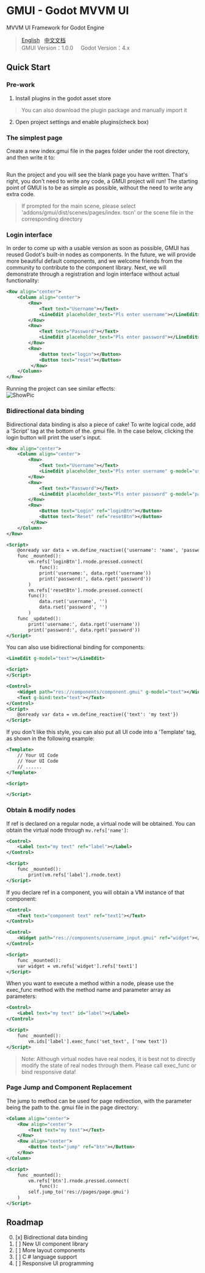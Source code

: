 # GMUI - Godot MVVM UI
MVVM UI Framework for Godot Engine  

> [English](https://github.com/JustDooooIt/GMUI)&nbsp;&nbsp;&nbsp;[中文文档](https://github.com/JustDooooIt/GMUI/blob/master/README.ZH.md)   
> GMUI Version：1.0.0   &nbsp;&nbsp;&nbsp;&nbsp;Godot Version：4.x   

## Quick Start  

### Pre-work  

1. Install plugins in the godot asset store  
> You can also download the plugin package and manually import it  
2. Open project settings and enable plugins(check box)  

### The simplest page  
Create a new index.gmui file in the pages folder under the root directory, and then write it to:   

```xml

```

Run the project and you will see the blank page you have written. That's right, you don't need to write any code, a GMUI project will run! The starting point of GMUI is to be as simple as possible, without the need to write any extra code.  

>If prompted for the main scene, please select 'addons/gmui/dist/scenes/pages/index. tscn' or the scene file in the corresponding directory  

### Login interface
In order to come up with a usable version as soon as possible, GMUI has reused Godot's built-in nodes as components. In the future, we will provide more beautiful default components, and we welcome friends from the community to contribute to the component library. Next, we will demonstrate through a registration and login interface without actual functionality: 

```xml
<Row align="center">
    <Column align="center">
        <Row>
            <Text text="Username"></Text>
            <LineEdit placeholder_text="Pls enter username"></LineEdit>
        </Row>
        <Row>
            <Text text="Password"></Text>
            <LineEdit placeholder_text="Pls enter password"></LineEdit>
        </Row>
        <Row>
            <Button text="login"></Button>
            <Button text="reset"></Button>
         </Row>
    </Column>
</Row>
```

Running the project can see similar effects:  
![ShowPic](https://s1.ax1x.com/2023/06/14/pCnM956.png)  

### Bidirectional data binding  
Bidirectional data binding is also a piece of cake! To write logical code, add a 'Script' tag at the bottom of the. gmui file. In the case below, clicking the login button will print the user's input.  

```xml
<Row align="center">
    <Column align="center">
        <Row>
            <Text text="Username"></Text>
            <LineEdit placeholder_text="Pls enter username" g-model="username"></LineEdit>
        </Row>
        <Row>
            <Text text="Password"></Text>
            <LineEdit placeholder_text="Pls enter password" g-model="password"></LineEdit>
        </Row>
        <Row>
            <Button text="Login" ref="loginBtn"></Button>
            <Button text="Reset" ref="resetBtn"></Button>
         </Row>
    </Column>
</Row>

<Script>
    @onready var data = vm.define_reactive({'username': 'name', 'password': '123'})
    func _mounted():
        vm.refs['loginBtn'].rnode.pressed.connect(
            func():
            print('username:', data.rget('username'))
            print('password:', data.rget('password'))
        )
        vm.refs['resetBtn'].rnode.pressed.connect(
        func():
            data.rset('username', '')
            data.rset('password', '')
        )
    func _updated():
        print('username:', data.rget('username'))
        print('password:', data.rget('password'))
</Script>
```  


You can also use bidirectional binding for components:  

```xml
<LineEdit g-model="text"></LineEdit>

<Script>
</Script>
```

```xml
<Control>
    <Widget path="res://components/component.gmui" g-model="text"></Widget>
    <Text g-bind:text="text"></Text>
</Control>
<Script>
    @onready var data = vm.define_reactive({'text': 'my text'})
</Script>
```  

If you don't like this style, you can also put all UI code into a 'Template' tag, as shown in the following example:  

```xml
<Template>
    // Your UI Code  
    // Your UI Code  
    // ......  
</Template>

<Script>

</Script>
```

### Obtain & modify nodes
If ref is declared on a regular node, a virtual node will be obtained. You can obtain the virtual node through `mv.refs['name']`:  

```xml
<Control>
    <Label text="my text" ref="label"></Label>
</Control>

<Script>
    func _mounted():
        print(vm.refs['label'].rnode.text)
</Script>
```  

If you declare ref in a component, you will obtain a VM instance of that component:  

```xml
<Control>
    <Text text="component text" ref="text1"></Text>
</Control>
```  

```xml
<Control>
    <Widget path="res://components/username_input.gmui" ref="widget"></Widget>
</Control>

<Script>
    func _mounted():
    var widget = vm.refs['widget'].refs['text1']
</Script>
```   

When you want to execute a method within a node, please use the exec_func method with the method name and parameter array as parameters:  

```xml
<Control>
    <Label text="my text" id="label"></Label>
</Control>

<Script>
    func _mounted():
        vm.ids['label'].exec_func('set_text', ['new text'])
</Script>
```  

> Note: Although virtual nodes have real nodes, it is best not to directly modify the state of real nodes through them. Please call exec_func or bind responsive data!  

### Page Jump and Component Replacement
The jump to method can be used for page redirection, with the parameter being the path to the. gmui file in the page directory:  

```xml
<Column align="center">
    <Row align="center">
        <Text text="my text"></Text>
    </Row>
    <Row align="center">
        <Button text="jump" ref="btn"></Button>
    </Row>
</Column>

<Script>
    func _mounted():
        vm.refs['btn'].rnode.pressed.connect(
            func():
        self.jump_to('res://pages/page.gmui')
    )
</Script>
```  

## Roadmap  

0. [x] Bidirectional data binding
1. [ ] New UI component library
2. [ ] More layout components
3. [ ] C # language support
4. [ ] Responsive UI programming
